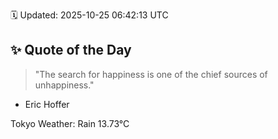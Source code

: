 🗓️ Updated: 2025-10-25 06:42:13 UTC

## ✨ Quote of the Day

> "The search for happiness is one of the chief sources of unhappiness."

- Eric Hoffer

Tokyo Weather: Rain 13.73°C
